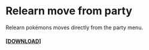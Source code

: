 # Relearn move from party
Relearn pokémons moves directly from the party menu.

#### [[DOWNLOAD]](https://minhaskamal.github.io/DownGit/#/home?url=https://github.com/MickTK/Essentials-Plugins/tree/main/Relearn%20move%20from%20party&fileName=RelearnMoveFromParty&rootDirectory=true)
